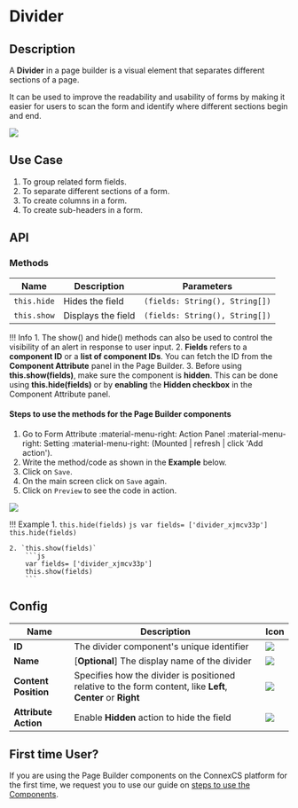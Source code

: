 # Divider

## Description

A **Divider** in a page builder is a visual element that separates different sections of a page.

It can be used to improve the readability and usability of forms by making it easier for users to scan the form and identify where different sections begin and end.

<img src= "/apps/components/img/divider.png">

## Use Case

1. To group related form fields.
2. To separate different sections of a form.
3. To create columns in a form.
4. To create sub-headers in a form.

## API

### Methods

| **Name**| **Description**|**Parameters**|
|---------|----------------|--------------|
|`this.hide`|Hides the field|`(fields: String(), String[])`|
|`this.show`|Displays the field|`(fields: String(), String[])`|

!!! Info
    1. The show() and hide() methods can also be used to control the visibility of an alert in response to user input.
    2. **Fields** refers to a **component ID** or a **list of component IDs**. You can fetch the ID from the **Component Attribute** panel in the Page Builder.
    3. Before using **this.show(fields)**, make sure the component is **hidden**. This can be done using **this.hide(fields)** or by **enabling** the **Hidden checkbox** in the Component Attribute panel.

#### Steps to use the methods for the Page Builder components

1. Go to Form Attribute :material-menu-right: Action Panel :material-menu-right: Setting :material-menu-right: (Mounted | refresh | click 'Add action').
2. Write the method/code as shown in the **Example** below.
3. Click on `Save`.
4. On the main screen click on `Save` again.
5. Click on `Preview` to see the code in action.
<img src= "/apps/components/img/check1.png">

!!! Example
    1. `this.hide(fields)`
        ```js
        var fields= ['divider_xjmcv33p']
        this.hide(fields)
        ```
    
    2. `this.show(fields)`
        ```js
        var fields= ['divider_xjmcv33p']
        this.show(fields)
        ```

## Config

| **Name**|**Description**|**Icon**|
|---------|---------------|--------|
|**ID**| The divider component's unique identifier|<img src= "/apps/components/img/input_id.png">|
|**Name**| [**Optional**] The display name of the divider|<img src= "/apps/components/img/checkbox_name.png">|
|**Content Position**|Specifies how the divider is positioned relative to the form content, like **Left**, **Center** or **Right**|<img src= "/apps/components/img/divider_contentposition.png">|
|**Attribute Action**|Enable **Hidden** action to hide the field|<img src= "/apps/components/img/alert_arrtibuteaction.png">|

## First time User?

If you are using the Page Builder components on the ConnexCS platform for the first time, we request you to use our guide on <a href="https://bani-appsection--connexcs-docs.netlify.app/apps/page-builder/#steps-to-use-components-in-the-page-builder" target="_blank">steps to use the Components</a>.